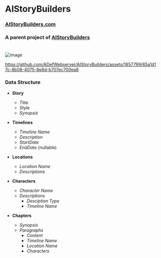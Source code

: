 # AIStoryBuilders
### [AIStoryBuilders.com](https://AIStoryBuilders.com)
### A parent project of [AIStoryBuilders](https://github.com/ADefWebserver/AIStoryBuilders)
#
![image](https://github.com/ADefWebserver/AIStoryBuilders/assets/1857799/1e9e7b28-ed00-42da-b038-063d0d0b45d7)



https://github.com/ADefWebserver/AIStoryBuilders/assets/1857799/65a1d17c-8b08-4075-8e8d-b707ec700ea8



### Data Structure

- **Story**
  - *Title*
  - *Style*
  - *Synopsis*
 
- **Timelines**
  - *Timeline Name*
  - *Description*
  - *StartDate*
  - *EndDate* (nullable)
  
- **Locations**
  - *Location Name*
  - *Descriptions*
  
- **Characters**
  - *Character Name*
  - *Descriptions*
    - *Desciption Type*
    - *Timeline Name*

- **Chapters**
  - *Synopsis*
  - *Paragraphs*   
    - *Content*
    - *Timeline Name*
    - *Location Name*
    - *Characters*
